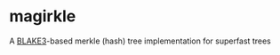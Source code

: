 # magirkle

A [BLAKE3](https://en.wikipedia.org/wiki/BLAKE_(hash_function)#BLAKE3)-based merkle (hash) tree implementation for superfast trees
